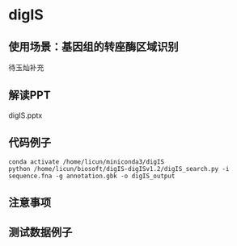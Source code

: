 # digIS

## 使用场景：基因组的转座酶区域识别
待玉灿补充

## 解读PPT
digIS.pptx

## 代码例子
```
conda activate /home/licun/miniconda3/digIS
python /home/licun/biosoft/digIS-digISv1.2/digIS_search.py -i sequence.fna -g annotation.gbk -o digIS_output 
```
## 注意事项

## 测试数据例子